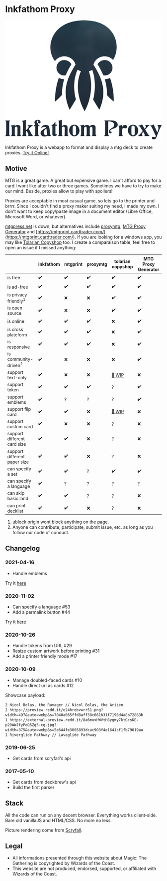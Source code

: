 # Inkfathom Proxy

![banner](banner_for_light.png)

Inkfathom Proxy is a webapp to format and display a mtg deck to create proxies. [Try it Online!](https://inkfathom.netlify.app)

## Motive

MTG is a great game. A great but expensive game. I can't afford to pay for a card I wont like after two or three games. Sometimes we have to try to make our mind. Beside, proxies allow to play with spoilers!

Proxies are acceptable in most casual game, so lets go to the printer and brrrr. Since I couldn't find a proxy maker suiting my need, I made my own. I don't want to keep copy/paste image in a document editor (Libre Office, Microsoft Word, or whatever).

[mtgpress.net](http://www.mtgpress.net/) is down, but alternatives include [proxymtg](http://proxymtg.net/), [MTG Proxy Generator](https://philo-jh.github.io/MTG-Proxy-Generator/) and [https://mtgprint.cardtrader.com/](https://mtgprint.cardtrader.com/). If you are looking for a windows app, you may like [Tolarian Copyshop](https://bitbucket.org/tolarianlibrarians/mtg-tolarian-copyshop/downloads/) too. I create a comparaison table, feel free to open an issue if I missed anything:

|                                 | inkfathom | mtgprint | proxymtg | tolarian copyshop                                                                         | MTG Proxy Generator |
| ------------------------------- | --------- | -------- | -------- | ----------------------------------------------------------------------------------------- | ------------------- |
| is free                         | ✔️        | ✔️       | ✔️       | ✔️                                                                                        | ✔️                  |
| is ad-free                      | ✔️        | ✔️       | ✔️       | ✔️                                                                                        | ✔️                  |
| is privacy friendly<sup>1</sup> | ✔️        | ❌       | ❌       | ✔️                                                                                        | ✔️                  |
| is open source                  | ✔️        | ❌       | ❌       | ✔️                                                                                        | ✔️                  |
| is online                       | ✔️        | ✔️       | ✔️       | ❌                                                                                        | ✔️                  |
| is cross plateform              | ✔️        | ✔️       | ✔️       | ❌                                                                                        | ✔️                  |
| is responsive                   | ✔️        | ✔️       | ✔️       | ❌                                                                                        | ✔️                  |
| is community-driven<sup>2</sup> | ✔️        | ❌       | ❌       | ❌                                                                                        | ✔️                  |
| support text-only               | ✔️        | ❌       | ❌       | [🚧 WIP](https://trello.com/c/fu3vex2u/72-text-only-print-option)                         | ❌                  |
| support token                   | ✔️        | ✔️       | ✔️       | ?                                                                                         | ✔️                  |
| support emblems                 | ✔️        | ?        | ?        | ?                                                                                         | ✔️                  |
| support flip card               | ✔️        | ✔️       | ❌       | [🚧 WIP](https://trello.com/c/aesAIHhO/73-print-front-and-backside-of-double-faced-cards) | ❌                  |
| support custom card             | ✔️        | ❌       | ❌       | ?                                                                                         | ❌                  |
| support different card size     | ✔️        | ✔️       | ❌       | ?                                                                                         | ❌                  |
| support different paper size    | ✔️        | ✔️       | ❌       | ?                                                                                         | ❌                  |
| can specify a set               | ✔️        | ✔️       | ?        | ✔️                                                                                        | ✔️                  |
| can specify a language          | ✔️        | ?        | ?        | ?                                                                                         | ?                   |
| can skip basic land             | ✔️        | ✔️       | ?        | ?                                                                                         | ❌                  |
| can print decklist              | ✔️        | ✔️       | ❌       | ?                                                                                         | ❌                  |

1. ublock origin wont block anything on the page.
1. Anyone can contribute, participate, submit issue, etc. as long as you follow our code of conduct.

## Changelog

### 2021-04-16

- Handle emblems

Try it [here](file:///C:/Users/alois/source/diab/inkfathom/index.html?cards=2+Duress+%28M19%29&tokens=1+Squirrel+%28UND%29%0A1+Shark&emblems=Teferi%2C+Hero+of+Dominaria+%28MED%29%0ATeferi%2C+Hero+of+Dominaria+%28DOM%29)

### 2020-11-02

- Can specify a language #53
- Add a permalink button #44

Try it [here](https://inkfathom.netlify.app/?cards=1+Jeweled+Lotus%0A1+N%C3%A9gation+lang%3Afr+%28RIX%29%0A1+Dare+l%27Allarme+lang%3Ait)

### 2020-10-26

- Handle tokens from URL #29
- Resize custom artwork before printing #31
- Add a printer friendly mode #17

### 2020-10-09

- Manage doubled-faced cards #10
- Handle direct url as cards #12

Showcase payload:

    2 Nicol Bolas, the Ravager // Nicol Bolas, the Arisen
    2 https://preview.redd.it/o24hrebvwrr51.png?width=497&auto=webp&s=7040a065ffd8aff38c661b31f7196d4a8b72863b
    1 https://external-preview.redd.it/8a6muxHWVtH8ygmy7ktGcsKE-p20WWJfyPoO5Zg5-cg.jpg?width=375&auto=webp&s=5e644fe3065893dcac903f4e1641cf1fb79019aa
    1 Riverglide Pathway // Lavaglide Pathway

### 2019-06-25

- Get cards from scryfall's api

### 2017-05-10

- Get cards from deckbrew's api
- Build the first parser

## Stack

All the code can run on any decent browser. Everything works client-side. Bare old vanillaJS and HTML/CSS. No more no less.

Picture rendering come from [Scryfall](https://scryfall.com/).

## Legal

- All informations presented through this website about Magic: The Gathering is copyrighted by Wizards of the Coast.
- This website are not produced, endorsed, supported, or affiliated with Wizards of the Coast.
